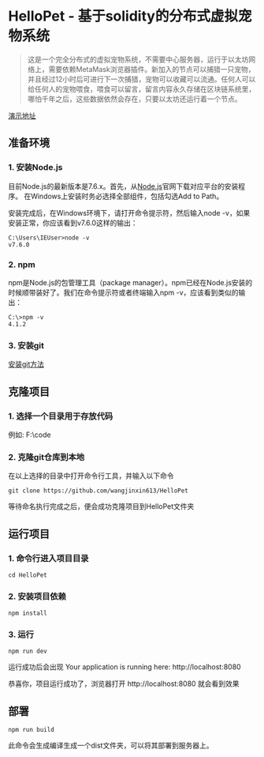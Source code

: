 # HelloPet - 基于solidity的分布式虚拟宠物系统

> 这是一个完全分布式的虚拟宠物系统，不需要中心服务器，运行于以太坊网络上，需要依赖MetaMask浏览器插件。新加入的节点可以捕猎一只宠物，并且经过12小时后可进行下一次捕猎，宠物可以收藏可以流通。任何人可以给任何人的宠物喂食，喂食可以留言，留言内容永久存储在区块链系统里，哪怕千年之后，这些数据依然会存在，只要以太坊还运行着一个节点。

[演示地址](https://jxj-art.github.io/HelloPet/#/)

## 准备环境

### 1. 安装Node.js

目前Node.js的最新版本是7.6.x。首先，从[Node.js](https://nodejs.org/)官网下载对应平台的安装程序。
在Windows上安装时务必选择全部组件，包括勾选Add to Path。

安装完成后，在Windows环境下，请打开命令提示符，然后输入node -v，如果安装正常，你应该看到v7.6.0这样的输出：
```
C:\Users\IEUser>node -v
v7.6.0
```

### 2. npm
npm是Node.js的包管理工具（package manager）。npm已经在Node.js安装的时候顺带装好了。我们在命令提示符或者终端输入npm -v，应该看到类似的输出：

```
C:\>npm -v
4.1.2
```
### 3. 安装git

[安装git方法](https://www.liaoxuefeng.com/wiki/896043488029600/896067074338496)

## 克隆项目

### 1. 选择一个目录用于存放代码

例如: F:\code

### 2. 克隆git仓库到本地

在以上选择的目录中打开命令行工具，并输入以下命令

```
git clone https://github.com/wangjinxin613/HelloPet
```

等待命名执行完成之后，便会成功克隆项目到HelloPet文件夹

## 运行项目

### 1. 命令行进入项目目录

```
cd HelloPet
```

### 2. 安装项目依赖

```
npm install
```

### 3. 运行

```
npm run dev
```

运行成功后会出现  Your application is running here: http://localhost:8080

恭喜你，项目运行成功了，浏览器打开 http://localhost:8080 就会看到效果


## 部署

```
npm run build
```

此命令会生成编译生成一个dist文件夹，可以将其部署到服务器上。

